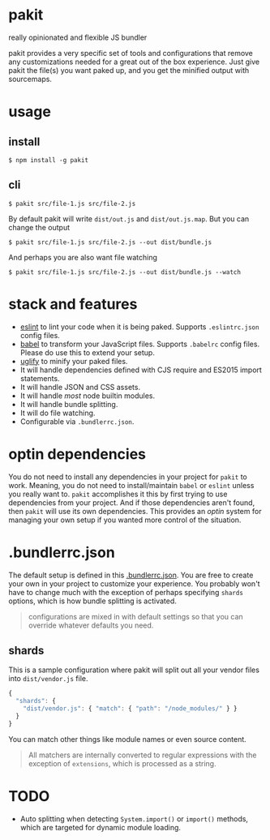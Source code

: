 # pakit
really opinionated and flexible JS bundler

pakit provides a very specific set of tools and configurations that remove any customizations needed for a great out of the box experience. Just give pakit the file(s) you want paked up, and you get the minified output with sourcemaps.

# usage

## install

```
$ npm install -g pakit
```

## cli

```
$ pakit src/file-1.js src/file-2.js
```

By default pakit will write `dist/out.js` and `dist/out.js.map`. But you can change the output

```
$ pakit src/file-1.js src/file-2.js --out dist/bundle.js
```

And perhaps you are also want file watching

```
$ pakit src/file-1.js src/file-2.js --out dist/bundle.js --watch
```


# stack and features

- [eslint](http://eslint.org/) to lint your code when it is being paked. Supports `.eslintrc.json` config files.
- [babel](https://babeljs.io/) to transform your JavaScript files. Supports `.babelrc` config files. Please do use this to extend your setup.
- [uglify](https://github.com/mishoo/UglifyJS2) to minify your paked files.
- It will handle dependencies defined with CJS require and ES2015 import statements.
- It will handle JSON and CSS assets.
- It will handle *most* node builtin modules.
- It will handle bundle splitting.
- It will do file watching.
- Configurable via `.bundlerrc.json`.


# optin dependencies

You do not need to install any dependencies in your project for `pakit` to work. Meaning, you do not need to install/maintain `babel` or `eslint` unless you really want to. `pakit` accomplishes it this by first trying to use dependencies from your project. And if those dependencies aren't found, then `pakit` will use its own dependencies. This provides an *optin* system for managing your own setup if you wanted more control of the situation.


# .bundlerrc.json

The default setup is defined in this [.bundlerrc.json](https://github.com/MiguelCastillo/pakit/blob/master/.bundlerrc.json). You are free to create your own in your project to customize your experience. You probably won't have to change much with the exception of perhaps specifying `shards` options, which is how bundle splitting is activated.

> configurations are mixed in with default settings so that you can override whatever defaults you need.

## shards

This is a sample configuration where pakit will split out all your vendor files into `dist/vendor.js` file.

``` javascript
{
  "shards": {
    "dist/vendor.js": { "match": { "path": "/node_modules/" } }
  }
}
```

You can match other things like module names or even source content.

> All matchers are internally converted to regular expressions with the exception of `extensions`, which is processed as a string.


# TODO

- Auto splitting when detecting `System.import()` or `import()` methods, which are targeted for dynamic module loading.
